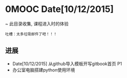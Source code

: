 # 0MOOC  Date[10/12/2015]
~ 此目录收集, 课程进入时的体验
    
    吐槽：太多垃圾邮件了吧！！！


## 进展

-  Date[10/12/2015] 从github导入模板开写gitbook首页 P1
-  办公室电脑搭建python使用环境

 
